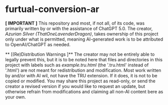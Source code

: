 # furtual-conversion-ar
**[ IMPORTANT ]** This repository and most, if not all, of its code, was primarily written by or with the assistance of ChatGPT 5.0.
The creator, *Azurian Silver (ThatOneLavenderDragon)*, takes ownership of this project only under what is permitted, meaning AI-generated work is to be attributed to OpenAI/ChatGPT as needed.

** [(Re)Distribution Warnings ]** The creator may not be entirely able to legally prevent this, but it is to be noted here that files and directories in this project with labels such as *example.tru.html* (the '.tru.html' instead of '.html') are not meant for redistribution and modification. Most work written by and/or with AI wil, not have the TRU extension. If it does, it is not to be copied or modified.
You may share this project as read-only, or send the creator a revised version if you would like to request an update, but otherwise refrain from modifications and claiming all non-AI content bere as your own.
